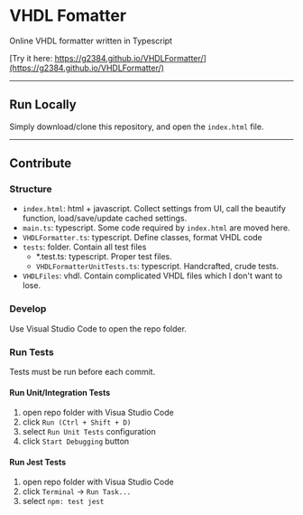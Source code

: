 # VHDL Fomatter

Online VHDL formatter written in Typescript

[Try it here: https://g2384.github.io/VHDLFormatter/](https://g2384.github.io/VHDLFormatter/)

---

## Run Locally

Simply download/clone this repository, and open the `index.html` file.

---

## Contribute

### Structure

- `index.html`: html + javascript. Collect settings from UI, call the beautify function, load/save/update cached settings.
- `main.ts`: typescript. Some code required by `index.html` are moved here.
- `VHDLFormatter.ts`: typescript. Define classes, format VHDL code
- `tests`: folder. Contain all test files
  - *.test.ts: typescript. Proper test files.
  - `VHDLFormatterUnitTests.ts`: typescript. Handcrafted, crude tests.
- `VHDLFiles`: vhdl. Contain complicated VHDL files which I don't want to lose.

### Develop

Use Visual Studio Code to open the repo folder.

### Run Tests

Tests must be run before each commit.

#### Run Unit/Integration Tests

1. open repo folder with Visua Studio Code
2. click `Run (Ctrl + Shift + D)`
3. select `Run Unit Tests` configuration
4. click `Start Debugging` button

#### Run Jest Tests

1. open repo folder with Visua Studio Code
2. click `Terminal` -> `Run Task...`
3. select `npm: test jest`
